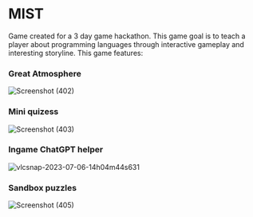 # MIST
Game created for a 3 day game hackathon. This game goal is to teach a player about programming languages through interactive gameplay and interesting storyline. 
This game features:

### Great Atmosphere
![Screenshot (402)](https://github.com/Romanumo/CodeProject/assets/79278079/5343e6c9-7fd4-495c-8aa4-ae014d243277)

### Mini quizess
![Screenshot (403)](https://github.com/Romanumo/CodeProject/assets/79278079/f6c46bcc-d30a-4375-8fe1-4e789a61a036)

### Ingame ChatGPT helper
![vlcsnap-2023-07-06-14h04m44s631](https://github.com/Romanumo/CodeProject/assets/79278079/e0f7923a-3274-4032-9475-79c6277c683f)

### Sandbox puzzles
![Screenshot (405)](https://github.com/Romanumo/CodeProject/assets/79278079/cd25655e-c031-49b5-a84b-574e8b875cd0)
